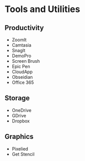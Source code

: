 # Tools and Utilities

## Productivity

* ZoomIt
* Camtasia
* SnagIt
* DemoPro
* Screen Brush
* Epic Pen
* CloudApp
* Obseidian
* Office 365

## Storage
* OneDrive
* GDrive
* Dropbox

## Graphics
* Pixelied
* Get Stencil 
